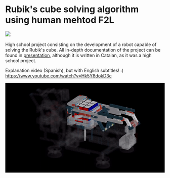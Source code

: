 # Rubik's cube solving algorithm using human mehtod F2L

![](rubik.gif)

High school project consisting on the development of a robot capable of solving the Rubik's cube. All in-depth documentation of the project can be found in [presentation](presentacio.pdf), although it is written in Catalan, as it was a high school project.


Explanation video (Spanish), but with English subtitles! :)
https://www.youtube.com/watch?v=Hk5Y8dokD3c




![](model_3d.gif)


